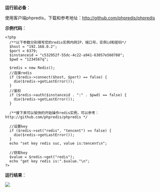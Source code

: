 **运行前必备**：

使用客户端phpredis，下载和参考地址：http://github.com/phpredis/phpredis

**示例代码**：

```
<?php
  /**以下参数分别填写您的redis实例内网IP，端口号，实例id和密码*/
  $host = "192.168.0.2";
  $port = 6379;
  $instanceid = "c532952f-55dc-4c22-a941-63057e560788";
  $pwd = "1234567q";

  $redis = new Redis();
  //连接redis  
  if ($redis->connect($host, $port) == false) {
    die($redis->getLastError());
  }
  //鉴权  
  if ($redis->auth($instanceid . ":" . $pwd) == false) {
    die($redis->getLastError());
  }
  
  /**接下来可以愉快的开始操作redis实例，可以参考：http://github.com/phpredis/phpredis */
  
  //设置key  
  if ($redis->set("redis", "tencent") == false) {
    die($redis->getLastError());
  }
  echo "set key redis suc, value is:tencent\n";
  
  //获取key  
  $value = $redis->get("redis");
  echo "get key redis is:".$value."\n";
?>
```



**运行结果**：

![](http://imgcache.tcecqpoc.fsphere.cn/image/qzonestyle.gtimg.cn/qzone/vas/opensns/res/img/PHP-1.jpg)